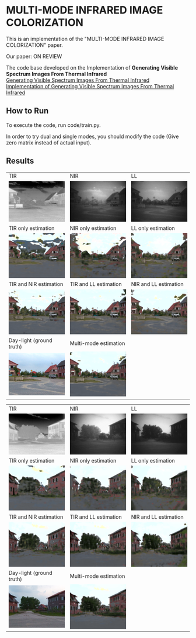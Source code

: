 # MULTI-MODE INFRARED IMAGE COLORIZATION

This is an implementation of the "MULTI-MODE INFRARED IMAGE COLORIZATION" paper.

Our paper: ON REVIEW 

The code base developed on the Implementation of **Generating Visible Spectrum Images From Thermal Infrared** <br>
[Generating Visible Spectrum Images From Thermal Infrared](https://openaccess.thecvf.com/content_cvpr_2018_workshops/w21/html/Berg_Generating_Visible_Spectrum_CVPR_2018_paper.html) <br>
[Implementation of Generating Visible Spectrum Images From Thermal Infrared](https://github.com/amandaberg/TIRcolorization) <br>

## How to Run

To execute the code, run code/train.py.

In order to try dual and single modes, you should modify the code (Give zero matrix instead of actual input).


## Results
| | | |
|---|---|---|
| TIR | NIR | LL |
| ![Image 1](Images/Marne_11/Marne_11_IR.bmp) | ![Image 2](Images/Marne_11/Marne_11_II.bmp) | ![Image 3](Images/Marne_11/Marne_11_Vis.bmp) |
| TIR only estimation | NIR only estimation | LL only estimation | 
| ![Image 5](Images/Marne_11/Marne_11_Thermal_IR.bmp) | ![Image 6](Images/Marne_11/Marne_11_NIR.bmp) | ![Image 7](Images/Marne_11/Marne_11_LL.bmp) |
| TIR and NIR estimation | TIR and LL estimation | NIR and LL estimation |
| ![Image 7](Images/Marne_11/Marne_11_Thermal_IR_NIR.bmp) | ![Image 8](Images/Marne_11/Marne_11_Thermal_IR_LL.bmp) | ![Image 9](Images/Marne_11/Marne_11_NIR_LL.bmp) |
| Day-light (ground truth)  | Multi-mode estimation | |
| ![Image 10](Images/Marne_11/Marne_11_REF.bmp) | ![Image 11](Images/Marne_11/Marne_11_Multi_Mode.bmp) | |

| | | |
|---|---|---|
| TIR | NIR | LL |
| ![Image 1](Images/Marne_09/Marne_09_IR.bmp) | ![Image 2](Images/Marne_09/Marne_09_II.bmp) | ![Image 3](Images/Marne_09/Marne_09_Vis.bmp) |
| TIR only estimation | NIR only estimation | LL only estimation | 
| ![Image 5](Images/Marne_09/Marne_09_Thermal_IR.bmp) | ![Image 6](Images/Marne_09/Marne_09_NIR.bmp) | ![Image 7](Images/Marne_09/Marne_09_LL.bmp) |
| TIR and NIR estimation | TIR and LL estimation | NIR and LL estimation|
| ![Image 7](Images/Marne_09/Marne_09_Thermal_IR_NIR.bmp) | ![Image 8](Images/Marne_09/Marne_09_Thermal_IR_LL.bmp) | ![Image 9](Images/Marne_09/Marne_09_NIR_LL.bmp) |
| Day-light (ground truth)  | Multi-mode estimation | |
| ![Image 10](Images/Marne_09/Marne_09_REF.bmp) | ![Image 11](Images/Marne_09/Marne_09_Multi_Mode.bmp) | |